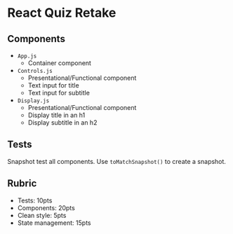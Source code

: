# React Quiz Retake

## Components

* `App.js`
  * Container component
* `Controls.js`
  * Presentational/Functional component
  * Text input for title
  * Text input for subtitle
* `Display.js`
  * Presentational/Functional component
  * Display title in an h1
  * Display subtitle in an h2


## Tests

Snapshot test all components. Use `toMatchSnapshot()`
to create a snapshot.

## Rubric

* Tests: 10pts
* Components: 20pts
* Clean style: 5pts
* State management: 15pts
